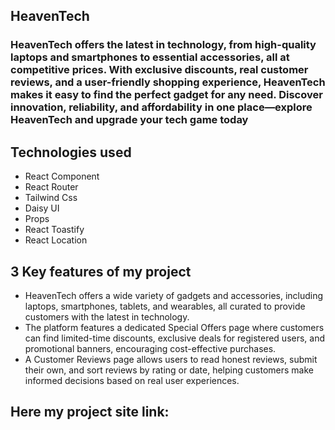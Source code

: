 ## HeavenTech

### HeavenTech offers the latest in technology, from high-quality laptops and smartphones to essential accessories, all at competitive prices. With exclusive discounts, real customer reviews, and a user-friendly shopping experience, HeavenTech makes it easy to find the perfect gadget for any need. Discover innovation, reliability, and affordability in one place—explore HeavenTech and upgrade your tech game today


## Technologies used

- React Component
- React Router
- Tailwind Css
- Daisy UI
- Props 
- React Toastify
- React Location

## 3 Key features of my project

- HeavenTech offers a wide variety of gadgets and accessories, including laptops, smartphones, tablets, and wearables, all curated to provide customers with the latest in technology.
- The platform features a dedicated Special Offers page where customers can find limited-time discounts, exclusive deals for registered users, and promotional banners, encouraging cost-effective purchases.
- A Customer Reviews page allows users to read honest reviews, submit their own, and sort reviews by rating or date, helping customers make informed decisions based on real user experiences.

  
## Here my project site link:  



